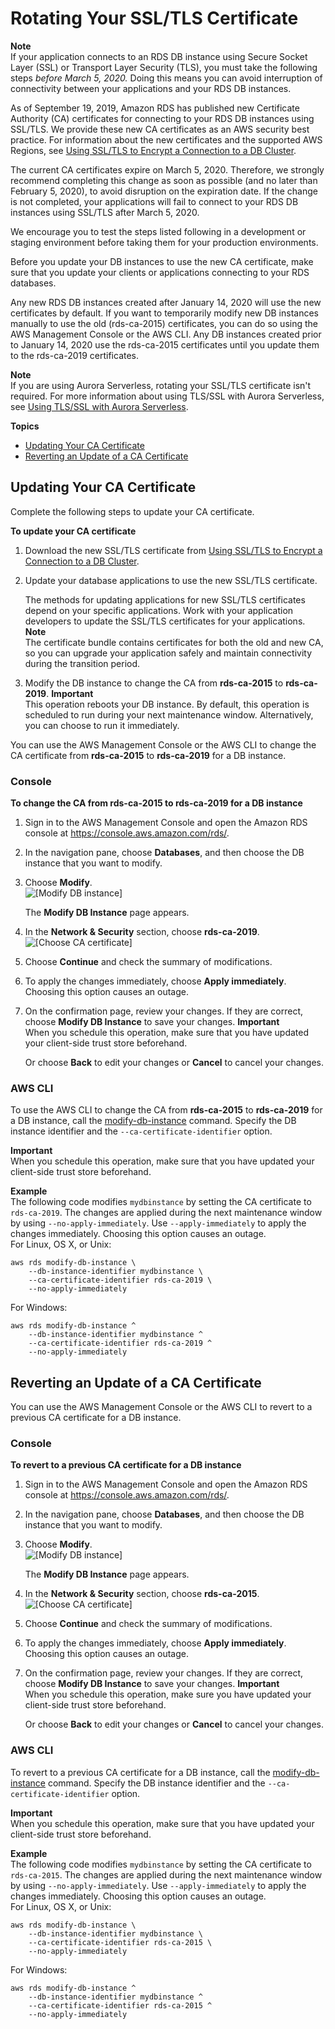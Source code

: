 # Rotating Your SSL/TLS Certificate<a name="UsingWithRDS.SSL-certificate-rotation"></a>

**Note**  
If your application connects to an RDS DB instance using Secure Socket Layer \(SSL\) or Transport Layer Security \(TLS\), you must take the following steps *before March 5, 2020\.* Doing this means you can avoid interruption of connectivity between your applications and your RDS DB instances\.

As of September 19, 2019, Amazon RDS has published new Certificate Authority \(CA\) certificates for connecting to your RDS DB instances using SSL/TLS\. We provide these new CA certificates as an AWS security best practice\. For information about the new certificates and the supported AWS Regions, see [Using SSL/TLS to Encrypt a Connection to a DB Cluster](UsingWithRDS.SSL.md)\.

The current CA certificates expire on March 5, 2020\. Therefore, we strongly recommend completing this change as soon as possible \(and no later than February 5, 2020\), to avoid disruption on the expiration date\. If the change is not completed, your applications will fail to connect to your RDS DB instances using SSL/TLS after March 5, 2020\. 

We encourage you to test the steps listed following in a development or staging environment before taking them for your production environments\. 

Before you update your DB instances to use the new CA certificate, make sure that you update your clients or applications connecting to your RDS databases\.

Any new RDS DB instances created after January 14, 2020 will use the new certificates by default\. If you want to temporarily modify new DB instances manually to use the old \(rds\-ca\-2015\) certificates, you can do so using the AWS Management Console or the AWS CLI\. Any DB instances created prior to January 14, 2020 use the rds\-ca\-2015 certificates until you update them to the rds\-ca\-2019 certificates\.

**Note**  
If you are using Aurora Serverless, rotating your SSL/TLS certificate isn't required\. For more information about using TLS/SSL with Aurora Serverless, see [Using TLS/SSL with Aurora Serverless](aurora-serverless.md#aurora-serverless.tls)\.

**Topics**
+ [Updating Your CA Certificate](#UsingWithRDS.SSL-certificate-rotation-updating)
+ [Reverting an Update of a CA Certificate](#UsingWithRDS.SSL-certificate-rotation-reverting)

## Updating Your CA Certificate<a name="UsingWithRDS.SSL-certificate-rotation-updating"></a>

Complete the following steps to update your CA certificate\.

**To update your CA certificate**

1. Download the new SSL/TLS certificate from [Using SSL/TLS to Encrypt a Connection to a DB Cluster](UsingWithRDS.SSL.md)\.

1. Update your database applications to use the new SSL/TLS certificate\.

   The methods for updating applications for new SSL/TLS certificates depend on your specific applications\. Work with your application developers to update the SSL/TLS certificates for your applications\.
**Note**  
The certificate bundle contains certificates for both the old and new CA, so you can upgrade your application safely and maintain connectivity during the transition period\.

1. Modify the DB instance to change the CA from **rds\-ca\-2015** to **rds\-ca\-2019**\.
**Important**  
This operation reboots your DB instance\. By default, this operation is scheduled to run during your next maintenance window\. Alternatively, you can choose to run it immediately\.

You can use the AWS Management Console or the AWS CLI to change the CA certificate from **rds\-ca\-2015** to **rds\-ca\-2019** for a DB instance\.

### Console<a name="UsingWithRDS.SSL-certificate-rotation-updating.Console"></a>

**To change the CA from **rds\-ca\-2015** to **rds\-ca\-2019** for a DB instance**

1. Sign in to the AWS Management Console and open the Amazon RDS console at [https://console\.aws\.amazon\.com/rds/](https://console.aws.amazon.com/rds/)\.

1. In the navigation pane, choose **Databases**, and then choose the DB instance that you want to modify\. 

1. Choose **Modify**\.  
![\[Modify DB instance\]](http://docs.aws.amazon.com/AmazonRDS/latest/AuroraUserGuide/images/ssl-rotate-cert-modify.png)

   The **Modify DB Instance** page appears\.

1. In the **Network & Security** section, choose **rds\-ca\-2019**\.  
![\[Choose CA certificate\]](http://docs.aws.amazon.com/AmazonRDS/latest/AuroraUserGuide/images/ssl-rotate-cert-ca-2019.png)

1. Choose **Continue** and check the summary of modifications\. 

1. To apply the changes immediately, choose **Apply immediately**\. Choosing this option causes an outage\.

1. On the confirmation page, review your changes\. If they are correct, choose **Modify DB Instance** to save your changes\. 
**Important**  
When you schedule this operation, make sure that you have updated your client\-side trust store beforehand\.

   Or choose **Back** to edit your changes or **Cancel** to cancel your changes\. 

### AWS CLI<a name="UsingWithRDS.SSL-certificate-rotation-updating.CLI"></a>

To use the AWS CLI to change the CA from **rds\-ca\-2015** to **rds\-ca\-2019** for a DB instance, call the [modify\-db\-instance](https://docs.aws.amazon.com/cli/latest/reference/rds/modify-db-instance.html) command\. Specify the DB instance identifier and the `--ca-certificate-identifier` option\. 

**Important**  
When you schedule this operation, make sure that you have updated your client\-side trust store beforehand\.

**Example**  
The following code modifies `mydbinstance` by setting the CA certificate to `rds-ca-2019`\. The changes are applied during the next maintenance window by using `--no-apply-immediately`\. Use `--apply-immediately` to apply the changes immediately\. Choosing this option causes an outage\.   
For Linux, OS X, or Unix:  

```
aws rds modify-db-instance \
    --db-instance-identifier mydbinstance \
    --ca-certificate-identifier rds-ca-2019 \
    --no-apply-immediately
```
For Windows:  

```
aws rds modify-db-instance ^
    --db-instance-identifier mydbinstance ^
    --ca-certificate-identifier rds-ca-2019 ^
    --no-apply-immediately
```

## Reverting an Update of a CA Certificate<a name="UsingWithRDS.SSL-certificate-rotation-reverting"></a>

You can use the AWS Management Console or the AWS CLI to revert to a previous CA certificate for a DB instance\.

### Console<a name="UsingWithRDS.SSL-certificate-rotation-reverting.Console"></a>

**To revert to a previous CA certificate for a DB instance**

1. Sign in to the AWS Management Console and open the Amazon RDS console at [https://console\.aws\.amazon\.com/rds/](https://console.aws.amazon.com/rds/)\.

1. In the navigation pane, choose **Databases**, and then choose the DB instance that you want to modify\. 

1. Choose **Modify**\.  
![\[Modify DB instance\]](http://docs.aws.amazon.com/AmazonRDS/latest/AuroraUserGuide/images/ssl-rotate-cert-modify.png)

   The **Modify DB Instance** page appears\.

1. In the **Network & Security** section, choose **rds\-ca\-2015**\.  
![\[Choose CA certificate\]](http://docs.aws.amazon.com/AmazonRDS/latest/AuroraUserGuide/images/ssl-rotate-cert-ca-choice.png)

1. Choose **Continue** and check the summary of modifications\. 

1. To apply the changes immediately, choose **Apply immediately**\. Choosing this option causes an outage\.

1. On the confirmation page, review your changes\. If they are correct, choose **Modify DB Instance** to save your changes\. 
**Important**  
When you schedule this operation, make sure you have updated your client\-side trust store beforehand\.

   Or choose **Back** to edit your changes or **Cancel** to cancel your changes\. 

### AWS CLI<a name="UsingWithRDS.SSL-certificate-rotation-reverting.CLI"></a>

To revert to a previous CA certificate for a DB instance, call the [modify\-db\-instance](https://docs.aws.amazon.com/cli/latest/reference/rds/modify-db-instance.html) command\. Specify the DB instance identifier and the `--ca-certificate-identifier` option\. 

**Important**  
When you schedule this operation, make sure that you have updated your client\-side trust store beforehand\.

**Example**  
The following code modifies `mydbinstance` by setting the CA certificate to `rds-ca-2015`\. The changes are applied during the next maintenance window by using `--no-apply-immediately`\. Use `--apply-immediately` to apply the changes immediately\. Choosing this option causes an outage\.   
For Linux, OS X, or Unix:  

```
aws rds modify-db-instance \
    --db-instance-identifier mydbinstance \
    --ca-certificate-identifier rds-ca-2015 \
    --no-apply-immediately
```
For Windows:  

```
aws rds modify-db-instance ^
    --db-instance-identifier mydbinstance ^
    --ca-certificate-identifier rds-ca-2015 ^
    --no-apply-immediately
```